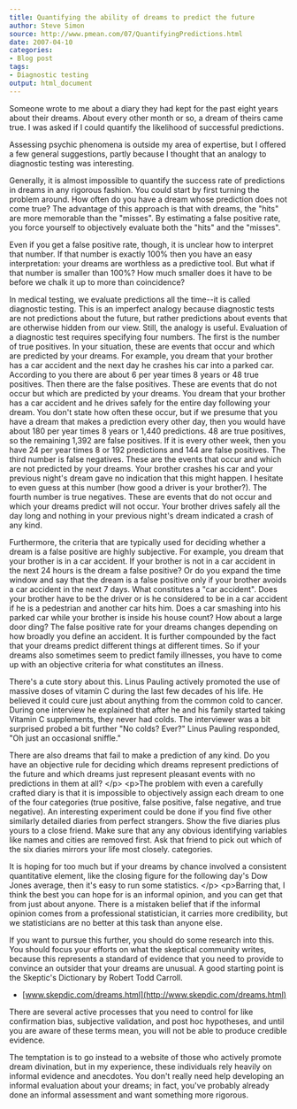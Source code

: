 ```yaml
---
title: Quantifying the ability of dreams to predict the future
author: Steve Simon
source: http://www.pmean.com/07/QuantifyingPredictions.html
date: 2007-04-10
categories:
- Blog post
tags:
- Diagnostic testing
output: html_document
---
```

Someone wrote to me about a diary they had kept for the past eight years
about their dreams. About every other month or so, a dream of theirs
came true. I was asked if I could quantify the likelihood of successful
predictions.

Assessing psychic phenomena is outside my area of expertise, but I
offered a few general suggestions, partly because I thought that an
analogy to diagnostic testing was interesting.

Generally, it is almost impossible to quantify the success rate of
predictions in dreams in any rigorous fashion. You could start by first
turning the problem around. How often do you have a dream whose
prediction does not come true? The advantage of this approach is that
with dreams, the \"hits\" are more memorable than the \"misses\". By
estimating a false positive rate, you force yourself to objectively
evaluate both the \"hits\" and the \"misses\".

Even if you get a false positive rate, though, it is unclear how to
interpret that number. If that number is exactly 100% then you have an
easy interpretation: your dreams are worthless as a predictive tool. But
what if that number is smaller than 100%? How much smaller does it have
to be before we chalk it up to more than coincidence?

In medical testing, we evaluate predictions all the time\--it is called
diagnostic testing. This is an imperfect analogy because diagnostic
tests are not predictions about the future, but rather predictions about
events that are otherwise hidden from our view. Still, the analogy is
useful. Evaluation of a diagnostic test requires specifying four
numbers. The first is the number of true positives. In your situation,
these are events that occur and which are predicted by your dreams. For
example, you dream that your brother has a car accident and the next day
he crashes his car into a parked car. According to you there are about 6
per year times 8 years or 48 true positives. Then there are the false
positives. These are events that do not occur but which are predicted by
your dreams. You dream that your brother has a car accident and he
drives safely for the entire day following your dream. You don\'t state
how often these occur, but if we presume that you have a dream that
makes a prediction every other day, then you would have about 180 per
year times 8 years or 1,440 predictions. 48 are true positives, so the
remaining 1,392 are false positives. If it is every other week, then you
have 24 per year times 8 or 192 predictions and 144 are false positives.
The third number is false negatives. These are the events that occur and
which are not predicted by your dreams. Your brother crashes his car and
your previous night\'s dream gave no indication that this might happen.
I hesitate to even guess at this number (how good a driver is your
brother?). The fourth number is true negatives. These are events that do
not occur and which your dreams predict will not occur. Your brother
drives safely all the day long and nothing in your previous night\'s
dream indicated a crash of any kind.

Furthermore, the criteria that are typically used for deciding whether a
dream is a false positive are highly subjective. For example, you dream
that your brother is in a car accident. If your brother is not in a car
accident in the next 24 hours is the dream a false positive? Or do you
expand the time window and say that the dream is a false positive only
if your brother avoids a car accident in the next 7 days. What
constitutes a \"car accident\". Does your brother have to be the driver
or is he considered to be in a car accident if he is a pedestrian and
another car hits him. Does a car smashing into his parked car while your
brother is inside his house count? How about a large door ding? The
false positive rate for your dreams changes depending on how broadly you
define an accident. It is further compounded by the fact that your
dreams predict different things at different times. So if your dreams
also sometimes seem to predict family illnesses, you have to come up
with an objective criteria for what constitutes an illness.

There\'s a cute story about this. Linus Pauling actively promoted the
use of massive doses of vitamin C during the last few decades of his
life. He believed it could cure just about anything from the common cold
to cancer. During one interview he explained that after he and his
family started taking Vitamin C supplements, they never had colds. The
interviewer was a bit surprised probed a bit further \"No colds? Ever?\"
Linus Pauling responded, \"Oh just an occasional sniffle.\"

There are also dreams that fail to make a prediction of any kind. Do you
have an objective rule for deciding which dreams represent predictions
of the future and which dreams just represent pleasant events with no
predictions in them at all? \</p\> \<p\>The problem with even a
carefully crafted diary is that it is impossible to objectively assign
each dream to one of the four categories (true positive, false positive,
false negative, and true negative). An interesting experiment could be
done if you find five other similarly detailed diaries from perfect
strangers. Show the five diaries plus yours to a close friend. Make sure
that any any obvious identifying variables like names and cities are
removed first. Ask that friend to pick out which of the six diaries
mirrors your life most closely. categories.

It is hoping for too much but if your dreams by chance involved a
consistent quantitative element, like the closing figure for the
following day\'s Dow Jones average, then it\'s easy to run some
statistics. \</p\> \<p\>Barring that, I think the best you can hope for
is an informal opinion, and you can get that from just about anyone.
There is a mistaken belief that if the informal opinion comes from a
professional statistician, it carries more credibility, but we
statisticians are no better at this task than anyone else.

If you want to pursue this further, you should do some research into
this. You should focus your efforts on what the skeptical community
writes, because this represents a standard of evidence that you need to
provide to convince an outsider that your dreams are unusual. A good
starting point is the Skeptic\'s Dictionary by Robert Todd Carroll.

-   [www.skepdic.com/dreams.html](http://www.skepdic.com/dreams.html)

There are several active processes that you need to control for like
confirmation bias, subjective validation, and post hoc hypotheses, and
until you are aware of these terms mean, you will not be able to produce
credible evidence.

The temptation is to go instead to a website of those who actively
promote dream divination, but in my experience, these individuals rely
heavily on informal evidence and anecdotes. You don\'t really need help
developing an informal evaluation about your dreams; in fact, you\'ve
probably already done an informal assessment and want something more
rigorous.
